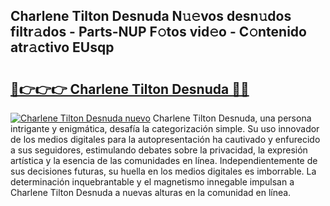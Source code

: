 ## Charlene Tilton Desnuda N𝚞𝚎vos desn𝚞dos filtr𝚊dos - Parts-NUP F𝚘tos vid𝚎o - C𝚘ntenido atr𝚊ctivo EUsqp

# <h2><a href="http://mb4qs5.tromn.icu/?c=Charlene+Tilton+Desnuda">🔗👉👉👉 Charlene Tilton Desnuda 🔗🔗</a></h2>

[![Charlene Tilton Desnuda nuevo](https://i.imgur.com/pEAQMta.gif)](http://mb4qs5.tromn.icu/?c=Charlene+Tilton+Desnuda)
Charlene Tilton Desnuda, una persona intrigante y enigmática, desafía la categorización simple. Su uso innovador de los medios digitales para la autopresentación ha cautivado y enfurecido a sus seguidores, estimulando debates sobre la privacidad, la expresión artística y la esencia de las comunidades en línea. Independientemente de sus decisiones futuras, su huella en los medios digitales es imborrable. La determinación inquebrantable y el magnetismo innegable impulsan a Charlene Tilton Desnuda a nuevas alturas en la comunidad en línea.
